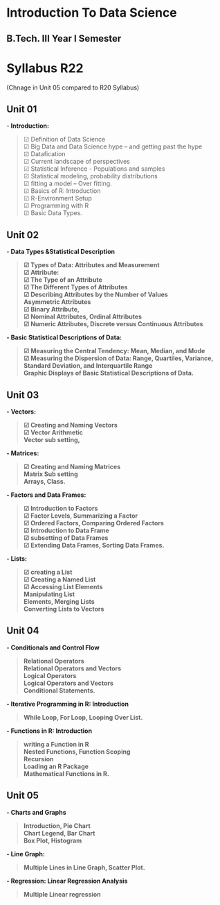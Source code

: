 # Introduction To Data Science

## B.Tech. III Year I Semester

# Syllabus R22

 (Chnage in Unit 05 compared to R20 Syllabus)

## Unit 01<br/>

-<b> Introduction:</b><br/>
 > &#9745; Definition of Data Science<br/>
 > &#9745; Big Data and Data Science hype – and getting past the hype<br/>
 > &#9745; Datafication<br/>
 > &#9745; Current landscape of perspectives<br/>
 > &#x2611; Statistical Inference - Populations and samples<br/>
 > &#x2611; Statistical modeling, probability distributions<br/>
 > &#x2611; fitting a model – Over fitting.<br/>
 > &#x2611; Basics of R: Introduction<br/>
 > &#x2611; R-Environment Setup<br/>
 > &#x2611; Programming with R<br/>
 > &#x2611; Basic Data Types.<br/>

## Unit 02<br/>

-<b> Data Types &Statistical Description<br/>
 > &#x2611; Types of Data: Attributes and Measurement<br/>
 > &#x2611; Attribute:<br/>
 > &#x2611; The Type of an Attribute<br/>
 > &#x2611; The Different Types of Attributes<br/>
 > &#x2611; Describing Attributes by the Number of Values<br/>
 > Asymmetric Attributes<br/>
 > &#x2611; Binary Attribute,<br/>
 > &#x2611; Nominal Attributes, Ordinal Attributes<br/>
 > &#x2611; Numeric Attributes, Discrete versus Continuous Attributes<br/>
 
-<b> Basic Statistical Descriptions of Data:<br/>
 > &#x2611; Measuring the Central Tendency: Mean, Median, and Mode<br/>
 > &#x2611; Measuring the Dispersion of Data: Range, Quartiles, Variance, Standard Deviation, and Interquartile Range<br/>
 > Graphic Displays of Basic Statistical Descriptions of Data.<br/>

## Unit 03<br/>

-<b> Vectors: <br/>
 > &#x2611; Creating and Naming Vectors<br/>
 > &#x2611; Vector Arithmetic<br/>
 > Vector sub setting,<br/>
 
-<b> Matrices: <br/>
 > &#x2611; Creating and Naming Matrices<br/>
 > Matrix Sub setting<br/>
 > Arrays, Class.<br/>
 
-<b> Factors and Data Frames: <br/>
 > &#x2611; Introduction to Factors<br/>
 > &#x2611; Factor Levels, Summarizing a Factor<br/>
 > &#x2611; Ordered Factors, Comparing Ordered Factors<br/>
 > &#x2611; Introduction to Data Frame<br/>
 > &#x2611; subsetting of Data Frames<br/>
 > &#x2611; Extending Data Frames, Sorting Data Frames.<br/>
 
-<b> Lists:<br>
 > &#x2611; creating a List<br/>
 > &#x2611; Creating a Named List<br/>
 > &#x2611; Accessing List Elements<br/>
 > Manipulating List<br/>
 > Elements, Merging Lists<br/>
 > Converting Lists to Vectors<br/>

## Unit 04<br/>

-<b> Conditionals and Control Flow<br/>
 > Relational Operators<br/>
 > Relational Operators and Vectors<br/>
 > Logical Operators<br/>
 > Logical Operators and Vectors<br/>
 > Conditional Statements.<br/>
 
-<b> Iterative Programming in R: Introduction<br/>
 > While Loop, For Loop, Looping Over List.<br/>
 
-<b> Functions in R: Introduction<br/>
 > writing a Function in R<br/>
 > Nested Functions, Function Scoping<br/>
 > Recursion<br/>
 > Loading an R Package<br/>
 > Mathematical Functions in R.<br/>
  
## Unit 05<br/>

-<b> Charts and Graphs<br/>
 > Introduction, Pie Chart<br/>
 > Chart Legend, Bar Chart<br/>
 > Box Plot, Histogram<br/>
 
-<b> Line Graph:<br/>
 > Multiple Lines in Line Graph, Scatter Plot.<br/>
 
-<b> Regression: Linear Regression Analysis<br/>
 > Multiple Linear regression<br/>
